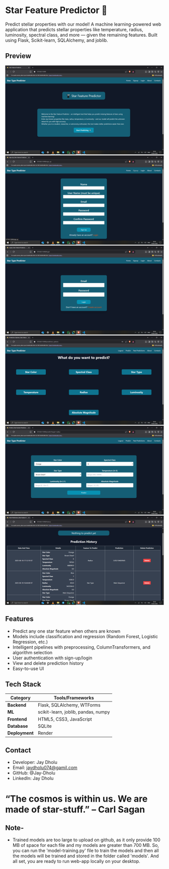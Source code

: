# Star Feature Predictor 🌟

Predict stellar properties with our model!
A machine learning-powered web application that predicts stellar properties like temperature, radius, luminosity, spectral class, and more — given the remaining features. Built using Flask, Scikit-learn, SQLAlchemy, and joblib.

## Preview

![App Screenshot](static/images/home.png)
![App Screenshot](static/images/sign-up.png)
![App Screenshot](static/images/login.png)
![App Screenshot](static/images/prediction-options.png)
![App Screenshot](static/images/predicting-radius.png)
![App Screenshot](static/images/prediction-history.png)

## Features

- Predict any one star feature when others are known
- Models include classification and regression (Random Forest, Logistic Regression, etc.)
- Intelligent pipelines with preprocessing, ColumnTransformers, and algorithm selection
- User authentication with sign-up/login
- View and delete prediction history
- Easy-to-use UI

## Tech Stack

| Category        |  Tools/Frameworks                          |
|-----------------|--------------------------------------------|
| **Backend**     |  Flask, SQLAlchemy, WTForms                |
| **ML**          |  scikit-learn, joblib, pandas, numpy       |
| **Frontend**    |  HTML5, CSS3, JavaScript                   |
| **Database**    |  SQLite                                    |
| **Deployment**  |  Render                                    |

## Contact

- Developer: Jay Dholu
- Email: jaydholu074@gamil.com
- GitHub: @Jay-Dholu
- LinkedIn: Jay Dholu

# “The cosmos is within us. We are made of star-stuff.” – Carl Sagan

## Note-

- Trained models are too large to upload on github, as it only provide 100 MB of space for each file and my models are greater than 700 MB. So, you can run the 'model-training.py' file to train the models and then all the models will be trained and stored in the folder called 'models'. And all set, you are ready to run web-app locally on your desktop.
